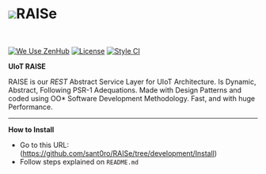 <h1><img src="http://i.imgur.com/Ftmda0f.png"/>RAISe</h1>
<br>

[![We Use ZenHub](https://raw.githubusercontent.com/ZenHubIO/support/master/zenhub-badge.png)](https://zenhub.com) [![License](https://img.shields.io/badge/License-Apache%202.0-blue.svg)](https://opensource.org/licenses/Apache-2.0) [![Style CI](https://styleci.io/repos/91028140/shield?style=flat)](https://styleci.io/repos/91028140/)

<b>UIoT RAISE</b><br>

RAISE is our <i>REST</i>  Abstract Service Layer for UIoT Architecture. Is Dynamic, Abstract, Following PSR-1 Adequations. Made with Design Patterns and coded using OO* Software Development Methodology. Fast, and with huge Performance.

----------------------------------------------------

<b>How to Install</b><br>

+ Go to this URL: (https://github.com/sant0ro/RAISe/tree/development/Install)
+ Follow steps explained on `README.md`
